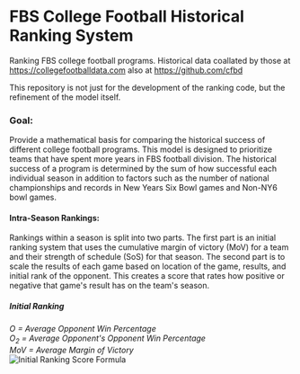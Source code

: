 # FBS College Football Historical Ranking System
Ranking FBS college football programs. Historical data coallated by those at
https://collegefootballdata.com also at https://github.com/cfbd

This repository is not just for the development of the ranking code, but the
refinement of the model itself.

### Goal:
Provide a mathematical basis for comparing the historical success of  different
college football programs. This model is designed to prioritize teams that have
spent more years in FBS football division. The historical success of a program
is determined by the sum of how successful each individual season in addition to
factors such as the number of national championships and records in New Years
Six Bowl games and Non-NY6 bowl games.

#### Intra-Season Rankings:
Rankings within a season is split into two parts. The first part is an initial
ranking system that uses the cumulative margin of victory (MoV) for a team and
their strength of schedule (SoS) for that season. The second part is to scale
the results of each game based on location of the game, results, and initial
rank of the opponent. This creates a score that rates how positive or negative
that game's result has on the team's season.

##### Initial Ranking
*O = Average Opponent Win Percentage*  
*O<sub>2</sub> = Average Opponent's Opponent Win Percentage*  
*MoV = Average Margin of Victory*  
<img src="https://latex.codecogs.com/svg.latex?\Large&space;Initial\,Ranking\,Score=MoV\,\frac{(2O)+O_2}{3}" title="Initial Ranking Score Formula" />
